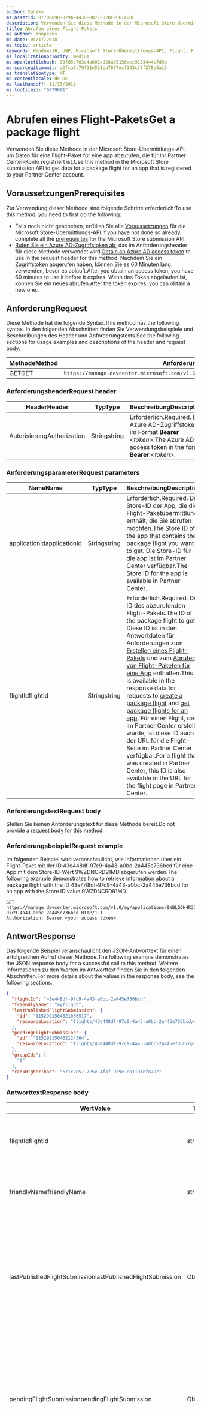 ```yaml
---
author: Xansky
ms.assetid: 87708690-079A-443D-807E-D2BF9F614DDF
description: Verwenden Sie diese Methode in der Microsoft Store-Übermittlungs-API, um Daten für eine Flight-Paket für eine app abzurufen, die für Ihr Partner Center-Konto registriert ist.
title: Abrufen eines Flight-Pakets
ms.author: mhopkins
ms.date: 04/17/2018
ms.topic: article
keywords: Windows10, UWP, Microsoft Store-Übermittlungs-API, Flight, Flight-Pakete
ms.localizationpriority: medium
ms.openlocfilehash: 09fd5c703e4a601ad28a05156aec9133444cfd9e
ms.sourcegitcommit: e2fca6c79f31e521ba76f7ecf343cf8f278e6a15
ms.translationtype: MT
ms.contentlocale: de-DE
ms.lasthandoff: 11/15/2018
ms.locfileid: "6979691"
---
```

# <a name="get-a-package-flight"></a><span data-ttu-id="7ead3-104">Abrufen eines Flight-Pakets</span><span class="sxs-lookup"><span data-stu-id="7ead3-104">Get a package flight</span></span>

<span data-ttu-id="7ead3-105">Verwenden Sie diese Methode in der Microsoft Store-Übermittlungs-API, um Daten für eine Flight-Paket für eine app abzurufen, die für Ihr Partner Center-Konto registriert ist.</span><span class="sxs-lookup"><span data-stu-id="7ead3-105">Use this method in the Microsoft Store submission API to get data for a package flight for an app that is registered to your Partner Center account.</span></span>

## <a name="prerequisites"></a><span data-ttu-id="7ead3-106">Voraussetzungen</span><span class="sxs-lookup"><span data-stu-id="7ead3-106">Prerequisites</span></span>

<span data-ttu-id="7ead3-107">Zur Verwendung dieser Methode sind folgende Schritte erforderlich:</span><span class="sxs-lookup"><span data-stu-id="7ead3-107">To use this method, you need to first do the following:</span></span>

* <span data-ttu-id="7ead3-108">Falls noch nicht geschehen, erfüllen Sie alle [Voraussetzungen](create-and-manage-submissions-using-windows-store-services.md#prerequisites) für die Microsoft Store-Übermittlungs-API.</span><span class="sxs-lookup"><span data-stu-id="7ead3-108">If you have not done so already, complete all the [prerequisites](create-and-manage-submissions-using-windows-store-services.md#prerequisites) for the Microsoft Store submission API.</span></span>
* <span data-ttu-id="7ead3-109">[Rufen Sie ein Azure AD-Zugriffstoken ab](create-and-manage-submissions-using-windows-store-services.md#obtain-an-azure-ad-access-token), das im Anforderungsheader für diese Methode verwendet wird.</span><span class="sxs-lookup"><span data-stu-id="7ead3-109">[Obtain an Azure AD access token](create-and-manage-submissions-using-windows-store-services.md#obtain-an-azure-ad-access-token) to use in the request header for this method.</span></span> <span data-ttu-id="7ead3-110">Nachdem Sie ein Zugriffstoken abgerufen haben, können Sie es 60 Minuten lang verwenden, bevor es abläuft.</span><span class="sxs-lookup"><span data-stu-id="7ead3-110">After you obtain an access token, you have 60 minutes to use it before it expires.</span></span> <span data-ttu-id="7ead3-111">Wenn das Token abgelaufen ist, können Sie ein neues abrufen.</span><span class="sxs-lookup"><span data-stu-id="7ead3-111">After the token expires, you can obtain a new one.</span></span>

## <a name="request"></a><span data-ttu-id="7ead3-112">Anforderung</span><span class="sxs-lookup"><span data-stu-id="7ead3-112">Request</span></span>

<span data-ttu-id="7ead3-113">Diese Methode hat die folgende Syntax.</span><span class="sxs-lookup"><span data-stu-id="7ead3-113">This method has the following syntax.</span></span> <span data-ttu-id="7ead3-114">In den folgenden Abschnitten finden Sie Verwendungsbeispiele und Beschreibungen des Header und Anforderungstexts.</span><span class="sxs-lookup"><span data-stu-id="7ead3-114">See the following sections for usage examples and descriptions of the header and request body.</span></span>

| <span data-ttu-id="7ead3-115">Methode</span><span class="sxs-lookup"><span data-stu-id="7ead3-115">Method</span></span> | <span data-ttu-id="7ead3-116">Anforderungs-URI</span><span class="sxs-lookup"><span data-stu-id="7ead3-116">Request URI</span></span>                                                      |
|--------|------------------------------------------------------------------|
| <span data-ttu-id="7ead3-117">GET</span><span class="sxs-lookup"><span data-stu-id="7ead3-117">GET</span></span>    | ```https://manage.devcenter.microsoft.com/v1.0/my/applications/{applicationId}/flights/{flightId}``` |


### <a name="request-header"></a><span data-ttu-id="7ead3-118">Anforderungsheader</span><span class="sxs-lookup"><span data-stu-id="7ead3-118">Request header</span></span>

| <span data-ttu-id="7ead3-119">Header</span><span class="sxs-lookup"><span data-stu-id="7ead3-119">Header</span></span>        | <span data-ttu-id="7ead3-120">Typ</span><span class="sxs-lookup"><span data-stu-id="7ead3-120">Type</span></span>   | <span data-ttu-id="7ead3-121">Beschreibung</span><span class="sxs-lookup"><span data-stu-id="7ead3-121">Description</span></span>                                                                 |
|---------------|--------|-----------------------------------------------------------------------------|
| <span data-ttu-id="7ead3-122">Autorisierung</span><span class="sxs-lookup"><span data-stu-id="7ead3-122">Authorization</span></span> | <span data-ttu-id="7ead3-123">String</span><span class="sxs-lookup"><span data-stu-id="7ead3-123">string</span></span> | <span data-ttu-id="7ead3-124">Erforderlich.</span><span class="sxs-lookup"><span data-stu-id="7ead3-124">Required.</span></span> <span data-ttu-id="7ead3-125">Das Azure AD-Zugriffstoken im Format **Bearer** &lt;*token*&gt;.</span><span class="sxs-lookup"><span data-stu-id="7ead3-125">The Azure AD access token in the form **Bearer** &lt;*token*&gt;.</span></span> |


### <a name="request-parameters"></a><span data-ttu-id="7ead3-126">Anforderungsparameter</span><span class="sxs-lookup"><span data-stu-id="7ead3-126">Request parameters</span></span>

| <span data-ttu-id="7ead3-127">Name</span><span class="sxs-lookup"><span data-stu-id="7ead3-127">Name</span></span>        | <span data-ttu-id="7ead3-128">Typ</span><span class="sxs-lookup"><span data-stu-id="7ead3-128">Type</span></span>   | <span data-ttu-id="7ead3-129">Beschreibung</span><span class="sxs-lookup"><span data-stu-id="7ead3-129">Description</span></span>                                                                 |
|---------------|--------|-----------------------------------------------------------------------------|
| <span data-ttu-id="7ead3-130">applicationId</span><span class="sxs-lookup"><span data-stu-id="7ead3-130">applicationId</span></span> | <span data-ttu-id="7ead3-131">String</span><span class="sxs-lookup"><span data-stu-id="7ead3-131">string</span></span> | <span data-ttu-id="7ead3-132">Erforderlich.</span><span class="sxs-lookup"><span data-stu-id="7ead3-132">Required.</span></span> <span data-ttu-id="7ead3-133">Die Store-ID der App, die die Flight-Paketübermittlung enthält, die Sie abrufen möchten.</span><span class="sxs-lookup"><span data-stu-id="7ead3-133">The Store ID of the app that contains the package flight you want to get.</span></span> <span data-ttu-id="7ead3-134">Die Store-ID für die app ist im Partner Center verfügbar.</span><span class="sxs-lookup"><span data-stu-id="7ead3-134">The Store ID for the app is available in Partner Center.</span></span>  |
| <span data-ttu-id="7ead3-135">flightId</span><span class="sxs-lookup"><span data-stu-id="7ead3-135">flightId</span></span> | <span data-ttu-id="7ead3-136">String</span><span class="sxs-lookup"><span data-stu-id="7ead3-136">string</span></span> | <span data-ttu-id="7ead3-137">Erforderlich.</span><span class="sxs-lookup"><span data-stu-id="7ead3-137">Required.</span></span> <span data-ttu-id="7ead3-138">Die ID des abzurufenden Flight-Pakets.</span><span class="sxs-lookup"><span data-stu-id="7ead3-138">The ID of the package flight to get.</span></span> <span data-ttu-id="7ead3-139">Diese ID ist in den Antwortdaten für Anforderungen zum [Erstellen eines Flight-Pakets](create-a-flight.md) und zum [Abrufen von Flight-Paketen für eine App](get-flights-for-an-app.md) enthalten.</span><span class="sxs-lookup"><span data-stu-id="7ead3-139">This ID is available in the response data for requests to [create a package flight](create-a-flight.md) and [get package flights for an app](get-flights-for-an-app.md).</span></span> <span data-ttu-id="7ead3-140">Für einen Flight, der im Partner Center erstellt wurde, ist diese ID auch in der URL für die Flight-Seite im Partner Center verfügbar.</span><span class="sxs-lookup"><span data-stu-id="7ead3-140">For a flight that was created in Partner Center, this ID is also available in the URL for the flight page in Partner Center.</span></span>  |


### <a name="request-body"></a><span data-ttu-id="7ead3-141">Anforderungstext</span><span class="sxs-lookup"><span data-stu-id="7ead3-141">Request body</span></span>

<span data-ttu-id="7ead3-142">Stellen Sie keinen Anforderungstext für diese Methode bereit.</span><span class="sxs-lookup"><span data-stu-id="7ead3-142">Do not provide a request body for this method.</span></span>

### <a name="request-example"></a><span data-ttu-id="7ead3-143">Anforderungsbeispiel</span><span class="sxs-lookup"><span data-stu-id="7ead3-143">Request example</span></span>

<span data-ttu-id="7ead3-144">Im folgenden Beispiel wird veranschaulicht, wie Informationen über ein Flight-Paket mit der ID 43e448df-97c9-4a43-a0bc-2a445e736bcd für eine App mit dem Store-ID-Wert 9WZDNCRD91MD abgerufen werden.</span><span class="sxs-lookup"><span data-stu-id="7ead3-144">The following example demonstrates how to retrieve information about a package flight with the ID 43e448df-97c9-4a43-a0bc-2a445e736bcd for an app with the Store ID value 9WZDNCRD91MD.</span></span>

```
GET https://manage.devcenter.microsoft.com/v1.0/my/applications/9NBLGGH4R315/flights/43e448df-97c9-4a43-a0bc-2a445e736bcd HTTP/1.1
Authorization: Bearer <your access token>
```

## <a name="response"></a><span data-ttu-id="7ead3-145">Antwort</span><span class="sxs-lookup"><span data-stu-id="7ead3-145">Response</span></span>

<span data-ttu-id="7ead3-146">Das folgende Beispiel veranschaulicht den JSON-Antworttext für einen erfolgreichen Aufruf dieser Methode.</span><span class="sxs-lookup"><span data-stu-id="7ead3-146">The following example demonstrates the JSON response body for a successful call to this method.</span></span> <span data-ttu-id="7ead3-147">Weitere Informationen zu den Werten im Antworttext finden Sie in den folgenden Abschnitten.</span><span class="sxs-lookup"><span data-stu-id="7ead3-147">For more details about the values in the response body, see the following sections.</span></span>

```json
{
  "flightId": "43e448df-97c9-4a43-a0bc-2a445e736bcd",
  "friendlyName": "myflight",
  "lastPublishedFlightSubmission": {
    "id": "1152921504621086517",
    "resourceLocation": "flights/43e448df-97c9-4a43-a0bc-2a445e736bcd/submissions/1152921504621086517"
  },
  "pendingFlightSubmission": {
    "id": "115292150462124364",
    "resourceLocation": "flights/43e448df-97c9-4a43-a0bc-2a445e736bcd/submissions/1152921504621243647"
  },
  "groupIds": [
    "0"
  ],
  "rankHigherThan": "671c2857-725e-4faf-9e9e-ea1191ef879c"
}
```

### <a name="response-body"></a><span data-ttu-id="7ead3-148">Antworttext</span><span class="sxs-lookup"><span data-stu-id="7ead3-148">Response body</span></span>

| <span data-ttu-id="7ead3-149">Wert</span><span class="sxs-lookup"><span data-stu-id="7ead3-149">Value</span></span>      | <span data-ttu-id="7ead3-150">Typ</span><span class="sxs-lookup"><span data-stu-id="7ead3-150">Type</span></span>   | <span data-ttu-id="7ead3-151">Beschreibung</span><span class="sxs-lookup"><span data-stu-id="7ead3-151">Description</span></span>                                                                                                                                                                                                                                                                         |
|------------|--------|----------------------------------------------------------------------------------------------------------------------------------------------------------------------------------------------------------------------------------------------------------------------------------------|
| <span data-ttu-id="7ead3-152">flightId</span><span class="sxs-lookup"><span data-stu-id="7ead3-152">flightId</span></span>            | <span data-ttu-id="7ead3-153">string</span><span class="sxs-lookup"><span data-stu-id="7ead3-153">string</span></span>  | <span data-ttu-id="7ead3-154">Die ID für das Flight-Paket.</span><span class="sxs-lookup"><span data-stu-id="7ead3-154">The ID for the package flight.</span></span> <span data-ttu-id="7ead3-155">Dieser Wert wird vom Partner Center bereitgestellt.</span><span class="sxs-lookup"><span data-stu-id="7ead3-155">This value is supplied by Partner Center.</span></span>  |
| <span data-ttu-id="7ead3-156">friendlyName</span><span class="sxs-lookup"><span data-stu-id="7ead3-156">friendlyName</span></span>           | <span data-ttu-id="7ead3-157">string</span><span class="sxs-lookup"><span data-stu-id="7ead3-157">string</span></span>  | <span data-ttu-id="7ead3-158">Der Name des Flight-Pakets nach Vorgabe des Entwicklers.</span><span class="sxs-lookup"><span data-stu-id="7ead3-158">The name of the package flight, as specified by the developer.</span></span>   |  
| <span data-ttu-id="7ead3-159">lastPublishedFlightSubmission</span><span class="sxs-lookup"><span data-stu-id="7ead3-159">lastPublishedFlightSubmission</span></span>       | <span data-ttu-id="7ead3-160">Objekt</span><span class="sxs-lookup"><span data-stu-id="7ead3-160">object</span></span> | <span data-ttu-id="7ead3-161">Ein Objekt, das Informationen über die letzte veröffentlichte Übermittlung für das Flight-Paket enthält.</span><span class="sxs-lookup"><span data-stu-id="7ead3-161">An object that provides information about the last published submission for the package flight.</span></span> <span data-ttu-id="7ead3-162">Weitere Informationen finden Sie unten im Abschnitt [Übermittlungsobjekt](#submission_object).</span><span class="sxs-lookup"><span data-stu-id="7ead3-162">For more information, see the [Submission object](#submission_object) section below.</span></span>  |
| <span data-ttu-id="7ead3-163">pendingFlightSubmission</span><span class="sxs-lookup"><span data-stu-id="7ead3-163">pendingFlightSubmission</span></span>        | <span data-ttu-id="7ead3-164">Objekt</span><span class="sxs-lookup"><span data-stu-id="7ead3-164">object</span></span>  |  <span data-ttu-id="7ead3-165">Ein Objekt, das Informationen über die aktuell ausstehende Übermittlung für das Flight-Paket enthält.</span><span class="sxs-lookup"><span data-stu-id="7ead3-165">An object that provides information about the current pending submission for the package flight.</span></span> <span data-ttu-id="7ead3-166">Weitere Informationen finden Sie unten im Abschnitt [Übermittlungsobjekt](#submission_object).</span><span class="sxs-lookup"><span data-stu-id="7ead3-166">For more information, see the [Submission object](#submission_object) section below.</span></span>  |   
| <span data-ttu-id="7ead3-167">groupIds</span><span class="sxs-lookup"><span data-stu-id="7ead3-167">groupIds</span></span>           | <span data-ttu-id="7ead3-168">array</span><span class="sxs-lookup"><span data-stu-id="7ead3-168">array</span></span>  | <span data-ttu-id="7ead3-169">Ein Array von Zeichenfolgen, die die IDs der Test-Flight-Gruppen enthalten, die dem Flight-Paket zugeordnet sind.</span><span class="sxs-lookup"><span data-stu-id="7ead3-169">An array of strings that contain the IDs of the flight groups that are associated with the package flight.</span></span> <span data-ttu-id="7ead3-170">Weitere Informationen zu Test-Flight-Gruppen finden Sie unter [Flight-Pakete](https://msdn.microsoft.com/windows/uwp/publish/package-flights).</span><span class="sxs-lookup"><span data-stu-id="7ead3-170">For more information about flight groups, see [Package flights](https://msdn.microsoft.com/windows/uwp/publish/package-flights).</span></span>   |
| <span data-ttu-id="7ead3-171">rankHigherThan</span><span class="sxs-lookup"><span data-stu-id="7ead3-171">rankHigherThan</span></span>           | <span data-ttu-id="7ead3-172">string</span><span class="sxs-lookup"><span data-stu-id="7ead3-172">string</span></span>  | <span data-ttu-id="7ead3-173">Der Anzeigename des Flight-Pakets, das den unmittelbar niedrigeren Rang als das aktuelle Flight-Paket erhält.</span><span class="sxs-lookup"><span data-stu-id="7ead3-173">The friendly name of the package flight that is ranked immediately lower than the current package flight.</span></span> <span data-ttu-id="7ead3-174">Weitere Informationen zur Bewertung von Test-Flight-Gruppen finden Sie unter [Flight-Pakete](https://msdn.microsoft.com/windows/uwp/publish/package-flights).</span><span class="sxs-lookup"><span data-stu-id="7ead3-174">For more information about ranking flight groups, see [Package flights](https://msdn.microsoft.com/windows/uwp/publish/package-flights).</span></span>  |


<span id="submission_object" />

### <a name="submission-object"></a><span data-ttu-id="7ead3-175">Übermittlungsobjekt</span><span class="sxs-lookup"><span data-stu-id="7ead3-175">Submission object</span></span>

<span data-ttu-id="7ead3-176">Die Werte *LastPublishedFlightSubmission* und *PendingFlightSubmission* im Antworttext enthalten Objekte mit Ressourceninformationen über eine Übermittlung für das Flight-Paket.</span><span class="sxs-lookup"><span data-stu-id="7ead3-176">The *lastPublishedFlightSubmission* and *pendingFlightSubmission* values in the response body contain objects that provide resource information about a submission for the package flight.</span></span> <span data-ttu-id="7ead3-177">Diese Objekte enthalten folgende Werte.</span><span class="sxs-lookup"><span data-stu-id="7ead3-177">These objects have the following values.</span></span>

| <span data-ttu-id="7ead3-178">Wert</span><span class="sxs-lookup"><span data-stu-id="7ead3-178">Value</span></span>           | <span data-ttu-id="7ead3-179">Typ</span><span class="sxs-lookup"><span data-stu-id="7ead3-179">Type</span></span>    | <span data-ttu-id="7ead3-180">Beschreibung</span><span class="sxs-lookup"><span data-stu-id="7ead3-180">Description</span></span>                                                                                                                                                                                                                          |
|-----------------|---------|--------------------------------------------------------------------------------------------------------------------------------------------------------------------------------------------------------------------------------------|
| <span data-ttu-id="7ead3-181">id</span><span class="sxs-lookup"><span data-stu-id="7ead3-181">id</span></span>            | <span data-ttu-id="7ead3-182">string</span><span class="sxs-lookup"><span data-stu-id="7ead3-182">string</span></span>  | <span data-ttu-id="7ead3-183">Die ID der Übermittlung.</span><span class="sxs-lookup"><span data-stu-id="7ead3-183">The ID of the submission.</span></span>    |
| <span data-ttu-id="7ead3-184">resourceLocation</span><span class="sxs-lookup"><span data-stu-id="7ead3-184">resourceLocation</span></span>   | <span data-ttu-id="7ead3-185">string</span><span class="sxs-lookup"><span data-stu-id="7ead3-185">string</span></span>  | <span data-ttu-id="7ead3-186">Ein relativer Pfad, den Sie an den Basisanforderungs-URI ```https://manage.devcenter.microsoft.com/v1.0/my/``` anfügen können, um die vollständigen Daten für die Übermittlung abzurufen.</span><span class="sxs-lookup"><span data-stu-id="7ead3-186">A relative path that you can append to the base ```https://manage.devcenter.microsoft.com/v1.0/my/``` request URI to retrieve the complete data for the submission.</span></span>               |


## <a name="error-codes"></a><span data-ttu-id="7ead3-187">Fehlercodes</span><span class="sxs-lookup"><span data-stu-id="7ead3-187">Error codes</span></span>

<span data-ttu-id="7ead3-188">Wenn die Anforderung nicht erfolgreich abgeschlossen werden kann, enthält die Antwort einen der folgenden HTTP-Fehlercodes.</span><span class="sxs-lookup"><span data-stu-id="7ead3-188">If the request cannot be successfully completed, the response will contain one of the following HTTP error codes.</span></span>

| <span data-ttu-id="7ead3-189">Fehlercode</span><span class="sxs-lookup"><span data-stu-id="7ead3-189">Error code</span></span> |  <span data-ttu-id="7ead3-190">Beschreibung</span><span class="sxs-lookup"><span data-stu-id="7ead3-190">Description</span></span>     |
|--------|---------------------  |
| <span data-ttu-id="7ead3-191">400</span><span class="sxs-lookup"><span data-stu-id="7ead3-191">400</span></span>  | <span data-ttu-id="7ead3-192">Die Anforderung ist ungültig.</span><span class="sxs-lookup"><span data-stu-id="7ead3-192">The request is invalid.</span></span> |
| <span data-ttu-id="7ead3-193">404</span><span class="sxs-lookup"><span data-stu-id="7ead3-193">404</span></span>  | <span data-ttu-id="7ead3-194">Das angegebene Flight-Paket konnte nicht gefunden werden.</span><span class="sxs-lookup"><span data-stu-id="7ead3-194">The specified package flight could not be found.</span></span>   |   
| <span data-ttu-id="7ead3-195">409</span><span class="sxs-lookup"><span data-stu-id="7ead3-195">409</span></span>  | <span data-ttu-id="7ead3-196">Die app verwendet ein Partner Center-Feature, das [derzeit nicht von der Microsoft Store-Übermittlungs-API unterstützt](create-and-manage-submissions-using-windows-store-services.md#not_supported)wird.</span><span class="sxs-lookup"><span data-stu-id="7ead3-196">The app uses a Partner Center feature that is [currently not supported by the Microsoft Store submission API](create-and-manage-submissions-using-windows-store-services.md#not_supported).</span></span> |                                                                                                 


## <a name="related-topics"></a><span data-ttu-id="7ead3-197">Verwandte Themen</span><span class="sxs-lookup"><span data-stu-id="7ead3-197">Related topics</span></span>

* [<span data-ttu-id="7ead3-198">Erstellen und Verwalten von Übermittlungen mit Microsoft Store-Diensten</span><span class="sxs-lookup"><span data-stu-id="7ead3-198">Create and manage submissions using Microsoft Store services</span></span>](create-and-manage-submissions-using-windows-store-services.md)
* [<span data-ttu-id="7ead3-199">Erstellen eines Flight-Pakets</span><span class="sxs-lookup"><span data-stu-id="7ead3-199">Create a package flight</span></span>](create-a-flight.md)
* [<span data-ttu-id="7ead3-200">Löschen eines Flight-Pakets</span><span class="sxs-lookup"><span data-stu-id="7ead3-200">Delete a package flight</span></span>](delete-a-flight.md)
